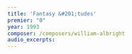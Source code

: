 ```yaml
---
title: 'Fantasy &#201;tudes'
premier: "0"
year: 1993
composer: /composers/william-albright
audio_excerpts: 
---
```

